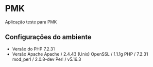 # PMK
Aplicação teste para PMK

## Configurações do ambiente

 - Versão do PHP 7.2.31
 - Versão Apache	Apache / 2.4.43 (Unix) OpenSSL / 1.1.1g PHP / 7.2.31 mod_perl / 2.0.8-dev Perl / v5.16.3